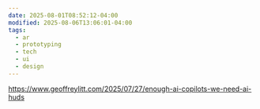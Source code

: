 ```yaml
---
date: 2025-08-01T08:52:12-04:00
modified: 2025-08-06T13:06:01-04:00
tags:
  - ar
  - prototyping
  - tech
  - ui
  - design
---
```


<https://www.geoffreylitt.com/2025/07/27/enough-ai-copilots-we-need-ai-huds>
